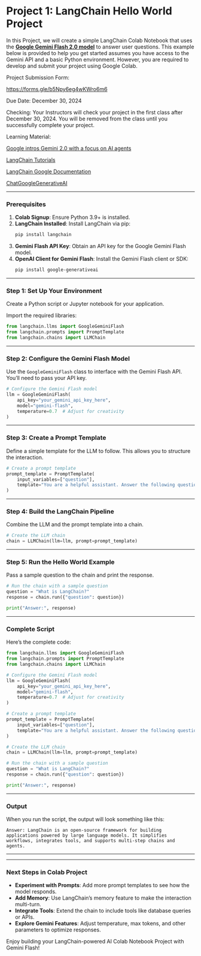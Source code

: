 # Project 1: LangChain Hello World Project 

In this Project, we will create a simple LangChain Colab Notebook that uses the **[Google Gemini Flash 2.0 model](https://ai.google.dev/gemini-api/docs/models/gemini-v2)** to answer user questions. This example below is provided to help you get started assumes you have access to the Gemini API and a basic Python environment. However, you are required to develop and submit your project using Google Colab.

Project Submission Form:

https://forms.gle/b5Npy6eg4wKWro6m6

Due Date: December 30, 2024

Checking: Your Instructors will check your project in the 
first class after December 30, 2024. You will be removed from
the class until you successfully complete your project. 

Learning Material:

[Google intros Gemini 2.0 with a focus on AI agents](https://readwrite.com/google-intros-gemini-2-0-with-a-focus-on-ai-agents/)

[LangChain Tutorials](https://python.langchain.com/docs/tutorials/)

[LangChain Google Documentation](https://python.langchain.com/docs/integrations/providers/google/)

[ChatGoogleGenerativeAI](https://python.langchain.com/docs/integrations/chat/google_generative_ai/)

---

### Prerequisites

1. **Colab Signup**: Ensure Python 3.9+ is installed.
2. **LangChain Installed**: Install LangChain via pip:
   ```bash
   pip install langchain
   ```
3. **Gemini Flash API Key**: Obtain an API key for the Google Gemini Flash model.
4. **OpenAI Client for Gemini Flash**: Install the Gemini Flash client or SDK:
   ```bash
   pip install google-generativeai
   ```

---

### Step 1: Set Up Your Environment

Create a Python script or Jupyter notebook for your application.

Import the required libraries:

```python
from langchain.llms import GoogleGeminiFlash
from langchain.prompts import PromptTemplate
from langchain.chains import LLMChain
```

---

### Step 2: Configure the Gemini Flash Model

Use the `GoogleGeminiFlash` class to interface with the Gemini Flash API. You’ll need to pass your API key.

```python
# Configure the Gemini Flash model
llm = GoogleGeminiFlash(
    api_key="your_gemini_api_key_here",
    model="gemini-flash",
    temperature=0.7  # Adjust for creativity
)
```

---

### Step 3: Create a Prompt Template

Define a simple template for the LLM to follow. This allows you to structure the interaction.

```python
# Create a prompt template
prompt_template = PromptTemplate(
    input_variables=["question"],
    template="You are a helpful assistant. Answer the following question:\n\n{question}"
)
```

---

### Step 4: Build the LangChain Pipeline

Combine the LLM and the prompt template into a chain.

```python
# Create the LLM chain
chain = LLMChain(llm=llm, prompt=prompt_template)
```

---

### Step 5: Run the Hello World Example

Pass a sample question to the chain and print the response.

```python
# Run the chain with a sample question
question = "What is LangChain?"
response = chain.run({"question": question})

print("Answer:", response)
```

---

### Complete Script

Here’s the complete code:

```python
from langchain.llms import GoogleGeminiFlash
from langchain.prompts import PromptTemplate
from langchain.chains import LLMChain

# Configure the Gemini Flash model
llm = GoogleGeminiFlash(
    api_key="your_gemini_api_key_here",
    model="gemini-flash",
    temperature=0.7  # Adjust for creativity
)

# Create a prompt template
prompt_template = PromptTemplate(
    input_variables=["question"],
    template="You are a helpful assistant. Answer the following question:\n\n{question}"
)

# Create the LLM chain
chain = LLMChain(llm=llm, prompt=prompt_template)

# Run the chain with a sample question
question = "What is LangChain?"
response = chain.run({"question": question})

print("Answer:", response)
```

---

### Output

When you run the script, the output will look something like this:

```plaintext
Answer: LangChain is an open-source framework for building applications powered by large language models. It simplifies workflows, integrates tools, and supports multi-step chains and agents.
```

---


---

### Next Steps in Colab Project

- **Experiment with Prompts**: Add more prompt templates to see how the model responds.
- **Add Memory**: Use LangChain’s memory feature to make the interaction multi-turn.
- **Integrate Tools**: Extend the chain to include tools like database queries or APIs.
- **Explore Gemini Features**: Adjust temperature, max tokens, and other parameters to optimize responses.

Enjoy building your LangChain-powered AI Colab Notebook Project with Gemini Flash!
